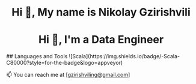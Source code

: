 <h1 align="center">Hi 👋, My name is Nikolay Gzirishvili</h1>
<h1 align="center">Hi 👋, I'm a Data Engineer</h1>
## Languages and Tools
![Scala](https://img.shields.io/badge/-Scala-C80000?style=for-the-badge&logo=appveyor)

📫 You can reach me at [gzirishviling@gmail.com]
